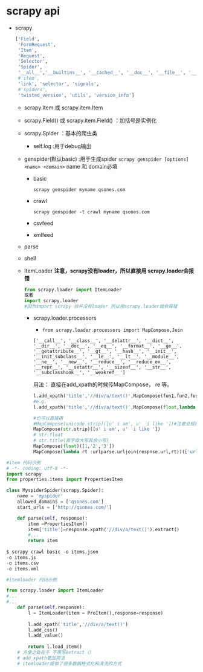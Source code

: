 # scrapy api
- scrapy

  ```python
  ['Field', 
   'FormRequest', 
   'Item', 
   'Request',
   'Selector',
   'Spider',
   '__all__','__builtins__', '__cached__', '__doc__', '__file__', '__loader__', '__name__', '__package__', '__path__', '__spec__', '__version__', '_txv', 'exceptions', 'http', 
   #'item',
   'link', 'selector', 'signals', 
   #'spiders', 
   'twisted_version', 'utils', 'version_info']
  ```

  

  - scrapy.Item 或 scrapy.item.Item

  - scrapy.Field() 或 scrapy.item.Field() ：加括号是实例化

  - scrapy.Spider ：基本的爬虫类

    - self.log :用于debug输出

  - genspider(默认basic) :用于生成spider
    `scrapy genspider [options] <name> <domain>` name 和 domain必填
    - basic

      ```
      scrapy genspider myname qsones.com
      ```
    - crawl 

      ```
      scrapy genspider -t crawl myname qsones.com
      ```
    - csvfeed
    - xmlfeed

  - parse

  - shell

  - ItemLoader **注意，scrapy没有loader，所以直接用 scrapy.loader会报错**

    ```python
    from scrapy.loader import ItemLoader
    或者
    import scrapy.loader
    #因为import scrapy 后并没有loader 所以用scrapy.loader就会报错
    ```

    - scrapy.loader.processors

      -  `from scrapy.loader.processors import MapCompose,Join`

        ```
        ['__call__', '__class__', '__delattr__', '__dict__', '__dir__', '__doc__', '__eq__', '__format__', '__ge__', '__getattribute__', '__gt__', '__hash__', '__init__', '__init_subclass__', '__le__', '__lt__', '__module__', '__ne__', '__new__', '__reduce__', '__reduce_ex__', '__repr__', '__setattr__', '__sizeof__', '__str__', '__subclasshook__', '__weakref__']
        ```

        用法： 直接在add_xpath的时候传MapCompose， re 等。

        ```python
        l.add_xpath('title','//div/a/text()',MapCompose(fun1,fun2,fun3..))
        #e.g.
        l.add_xpath('title','//div/a/text()',MapCompose(float,lambda i:i*2),re='[0-9]') #==========这里的用法比较实用
        
        #也可以直接用
        #MapCompose(unicode.strip)([u' i am', u'  i like '])#注意会报错，python3中，用str代替unicode
        MapCompose(str.strip)([u' i am', u'  i like '])
        # str.float
        # str.title(首字母大写其余小写)
        MapCompose(float)([1,'2','3'])
        MapCompose(lambda rt :urlparse.urljoin(respnse.url,rt))(['url1','url2'])
        ```

        

```python
#item 代码示例
# -*- coding: utf-8 -*-
import scrapy
from properties.items import PropertiesItem

class MyspiderSpider(scrapy.Spider):
    name = 'myspider'
    allowed_domains = ['qsones.com']
    start_urls = ['http://qsones.com/']

    def parse(self, response):
        item =PropertiesItem()
        item['title']=response.xpath('//div/a/text()').extract()
        #...
        return item
    
$ scrapy crawl basic -o items.json
-o items.js
-o items.csv
-o items.xml
```



```python
#itemloader 代码示例

from scrapy.loader import ItemLoader
#...
#...
	def parse(self.response):
        l = ItemLoader(item = ProItem(),response=response)
        
        l.add_xpath('title','//div/a/text()')
        l.add_css()
        l.add_value()
        
        return l.load_item()
    # 方便之处在于 不用写extract（）
    # add_xpath更加简洁
    # itemloader提供了很多数据格式化和清洗的方式
```

